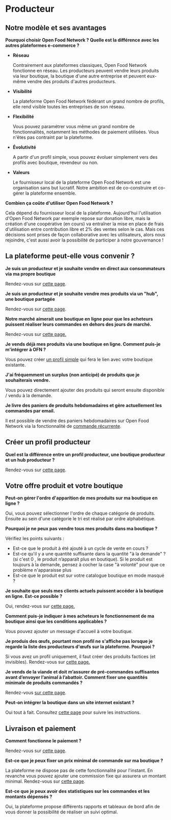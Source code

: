 # Producteur

## Notre modèle et ses avantages

**Pourquoi choisir Open Food Network ? Quelle est la différence avec les autres plateformes e-commerce ?**

* **Réseau**

  Contrairement aux plateformes classiques, Open Food Network fonctionne en réseau. Les producteurs peuvent vendre leurs produits via leur boutique, la boutique d'une autre entreprise et peuvent eux-même vendre des produits d'autres producteurs.

* **Visibilité**

  La plateforme Open Food Network fédérant un grand nombre de profils, elle rend visible toutes les entreprises de son réseau.

* **Flexibilité**

  Vous pouvez paramétrer vous même un grand nombre de fonctionnalités, notamment les méthodes de paiement utilisées. Vous n'êtes pas contraint par la plateforme.

* **Évolutivité**

  A partir d'un profil simple, vous pouvez évoluer simplement vers des profils avec boutique, revendeur ou non.

* **Valeurs**

  Le fournisseur local de la plateforme Open Food Network est une organisation sans but lucratif. Notre ambition est de co-construire et co-gérer la plateforme ensemble. 

**Combien ça coûte d'utiliser Open Food Network ?**

Cela dépend du fournisseur local de la plateforme. Aujourd'hui l'utilisation d'Open Food Network par exemple repose sur donation libre, mais la création d'une coopérative \(en cours\) va entraîner la mise en place de frais d'utilisation entre contribution libre et 2% des ventes selon le cas. Mais ces décisions sont prises de façon collaborative avec les utilisateurs, alors nous rejoindre, c'est aussi avoir la possibilité de participer à notre gouvernance !

## La plateforme peut-elle vous convenir ?

**Je suis un producteur et je souhaite vendre en direct aux consommateurs via ma propre boutique**

Rendez-vous sur [cette page](../les-differents-profils-utilisateurs/le-producteur-en-vente-directe-avec-une-boutique.md).

**Je suis un producteur et je souhaite vendre mes produits via un "hub", une boutique partagée**

Rendez-vous sur [cette page](../fonctionnalites-standards/votre-profil/e2e-permissions.md).

**Notre marché aimerait une boutique en ligne pour que les acheteurs puissent réaliser leurs commandes en dehors des jours de marché.**

Rendez-vous sur [cette page.](../les-differents-profils-utilisateurs/le-marche-virtuel-avec-boutique.md)

**Je vends déjà mes produits via une boutique en ligne. Comment puis-je m'intégrer à OFN ?**

Vous pouvez créer [un profil simple](../les-differents-profils-utilisateurs/le-producteur-sans-boutique.md) qui fera le lien avec votre boutique existante.

**J'ai fréquemment un surplus \(non anticipé\) de produits que je souhaiterais vendre.**

Vous pouvez directement ajouter des produits qui seront ensuite disponible / vendu à la demande.

**Je livre des paniers de produits hebdomadaires et gère actuellement les commandes par email.**

Il est possible de vendre des paniers hebdomadaires sur Open Food Network via la fonctionnalité de [commande récurrente](../fonctionnalites-standards/subscriptions/pour-lacheteur.md). 

## Créer un profil producteur

**Quel est la différence entre un profil producteur, une boutique producteur et un hub producteur ?**

Rendez-vous sur [cette page](../les-differents-profils-utilisateurs/).

## Votre offre produit et votre boutique

**Peut-on gérer l'ordre d'apparition de mes produits sur ma boutique en ligne ?**

Oui, vous pouvez sélectionner l'ordre de chaque catégorie de produits. Ensuite au sein d'une catégorie le tri est réalisé par ordre alphabétique.

**Pourquoi je ne peux pas vendre tous mes produits dans ma boutique ?**

Vérifiez les points suivants :

* Est-ce que le produit à été ajouté à un cycle de vente en cours ?
* Est-ce qu'il y a une quantité suffisante dans la quantité "à la demande" ? \(si c'est 0 , le produit n’apparaît plus en boutique\). Si le produit est toujours à la demande, pensez à cocher la case "à volonté" pour que ce problème n'apparaisse plus
* Est-ce que le produit est sur votre catalogue boutique en mode masqué ?

**Je souhaite que seuls mes clients actuels puissent accéder à la boutique en ligne. Est-ce possible ?**

Oui, rendez-vous sur [cette page.](../fonctionnalites-standards/mise-en-place-dune-boutique/private-shopfront.md)

**Comment puis-je indiquer à mes acheteurs le fonctionnement de ma boutique ainsi que les conditions applicables ?**

Vous pouvez ajouter un message d'accueil à votre boutique. 

**Je produis des œufs, pourtant mon profil ne s'affiche pas lorsque je regarde la liste des producteurs d'œufs sur la plateforme. Pourquoi ?**

Si vous avez un profil uniquement, il faut créer des produits factices \(et invisibles\). Rendez-vous sur [cette page.](../fonctionnalites-standards/votre-profil/making-a-producer-profile-searchable-by-product-category.md)

**Je vends de la viande et doit m’assurer de pré-commandes suffisantes avant d’envoyer l’animal à l’abattoir. Comment fixer une quantités minimale de produits commandés ?**

Rendez-vous [sur cette page](../fonctionnalites-standards/produits-1/group-buy-for-bulk-ordering.md).

**Peut-on intégrer la boutique dans un site internet existant ?**

Oui tout à fait. Consultez [cette page](../fonctionnalites-standards/mise-en-place-dune-boutique/embedded-shops.md) pour suivre les instructions.

## Livraison et paiement

**Comment fonctionne le paiement ?**

Rendez-vous sur [cette page](../fonctionnalites-standards/mise-en-place-dune-boutique/methodes-de-paiements.md).

**Est-ce que je peux fixer un prix minimal de commande sur ma boutique ?**

La plateforme ne dispose pas de cette fonctionnalité pour l'instant. En revanche vous pouvez ajouter une commission fixe qui assurera un montant minimal. Rendez-vous sur [cette page](../fonctionnalites-standards/mise-en-place-dune-boutique/frais-et-taxes.md).

**Est-ce que je peux avoir des statistiques sur les commandes et les montants dépensés ?**

Oui, la plateforme propose différents rapports et tableaux de bord afin de vous donner la possibilité de réaliser un suivi optimal.

